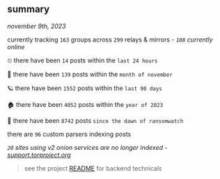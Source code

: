 
## summary
_november 9th, 2023_

currently tracking `163` groups across `299` relays & mirrors - _`108` currently online_

⏲ there have been `14` posts within the `last 24 hours`

🦈 there have been `139` posts within the `month of november`

🪐 there have been `1552` posts within the `last 90 days`

🏚 there have been `4052` posts within the `year of 2023`

🦕 there have been `8742` posts `since the dawn of ransomwatch`

there are `96` custom parsers indexing posts

_`20` sites using v2 onion services are no longer indexed - [support.torproject.org](https://support.torproject.org/onionservices/v2-deprecation/)_

> see the project [README](https://github.com/joshhighet/ransomwatch#ransomwatch--) for backend technicals
